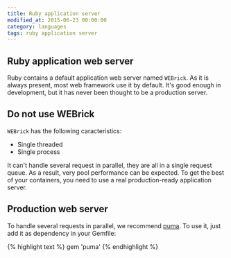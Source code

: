 ```yaml
---
title: Ruby application server
modified_at: 2015-06-23 00:00:00
category: languages
tags: ruby application server
---
```


## Ruby application web server

Ruby contains a default application web server named `WEBrick`. As it is always present, most web framework use it by default. It's good enough in
development, but it has never been thought to be a production server.

## Do not use WEBrick

`WEBrick` has the following caracteristics:

* Single threaded
* Single process

It can't handle several request in parallel, they are all in a single request queue. As a result, very pool performance can be expected. To get
the best of your containers, you need to use a real production-ready application server.

## Production web server

To handle several requests in parallel, we recommend [puma](http://puma.io). To use it, just add it as dependency in your Gemfile:

{% highlight text %}
gem 'puma'
{% endhighlight %}
